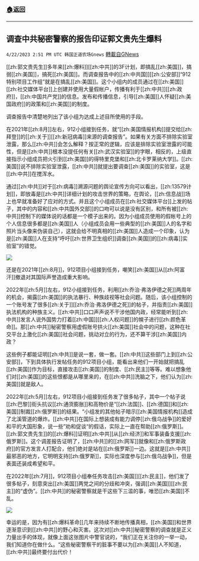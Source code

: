 ###  [:house:返回](README.md)
---


## 调查中共秘密警察的报告印证郭文贵先生爆料
`4/22/2023 2:51 PM UTC 韩国正道农场Gnews` [轉載自GNews](https://gnews.org/articles/1246814)

[[zh:郭文贵先生]]多年来[[zh:爆料]][[zh:中共]]的3F计划，即搞乱[[zh:美国]]，搞弱[[zh:美国]]，搞死[[zh:美国]]。而调查报告中的[[zh:中共国]][[zh:公安部]]“912特别项目工作组”就是在搞乱[[zh:美国]]。这个小组内的成员通过在[[zh:美国]][[zh:社交媒体平台]]上创建并使用大量假帐户，传播有利于[[zh:中共]][[zh:政府]]，[[zh:中国共产党]]的信息。发布和传播信息，引导[[zh:美国]]人怀疑[[zh:美国政府]]的政策和[[zh:美国]]的制度。

  

调查报告中清楚地列出了该小组为达成上述目所使用的手段。

  

在2021年[[zh:8月]]左右，912小组接到任务，就“[[zh:美国情报机构]]提交给[[zh:拜登]]的[[zh:关于]][[zh:新冠病毒]]来源的调查报告”。如果有关方面不排除实验室泄露，那么[[zh:中共]]会怎么解释？按正常的逻辑，应该是排除实验室泄露的可能性，但是[[zh:中共]]根本没提任何有关[[zh:武汉实验室]]的字眼，相反的，上级直接指示小组成员把火引到[[zh:美国]]的得特里克堡和[[zh:北卡罗莱纳大学]]。[[zh:美国]]说不排除实验室泄露，[[zh:中共]]就提出要调查[[zh:美国]]的实验室，这是[[zh:中共]]在搅浑水。

  

通过[[zh:中共]]对于[[zh:病毒]]溯源问题的舆论宣传方向可以看出，[[zh:13579计划]]，即放毒是[[zh:中共]]详细计划的攻击世界的策略，在舆论，[[zh:信息战]]场上也早就准备好了应对的方式。并且这个小组成员在[[zh:社交媒体平台]]上发的帖子，其中的内容和[[zh:中共国外交部]]的口吻可以说是没有区别，和所有被[[zh:中共]]控制下的媒体说的话都是一个模子出来的。因为小组成员使用的假帐号上的个人信息很多都是[[zh:美国]]人（小组成员会用一些典型的[[zh:美国]]人的名字和照片当头像来伪装自己），这就会给不明真相的[[zh:美国]]人造成一个印象，认为是[[zh:美国]]人在支持“呼吁[[zh:世界卫生组织]]调查[[zh:美国]]的[[zh:病毒]]实验室”的错觉。


![](https://i.imgur.com/YbxQvUk.jpg)

  

还是在2021年[[zh:8月]]，912项目小组接到任务，嘲笑[[zh:美国]]从[[zh:阿富汗]]撤退对其国际声誉造成重大影响。

  

2022年[[zh:5月]]左右，912小组接到任务，利用[[zh:乔治·弗洛伊德之死]]两周年的机会，揭露[[zh:美国]]的执法暴行、种族歧视等社会问题。随后，该小组控制的一个账号发了很多[[zh:关于]][[zh:乔治·弗洛伊德之死]]的帖子，并指责[[zh:美国]]执法机构的种族主义。[[zh:中共]]口口声声说不干涉他国内政，经常能听到[[zh:中共]]发言人说外国势力打着[[zh:中国]][[zh:人权问题]]的幌子进行[[zh:颜色革命]]。那[[zh:中共]]秘密警察用虚假账号拱火[[zh:美国]]社会中的问题，这种在社交平台上激化[[zh:美国]]社会问题，挑动对立的行为，还不算干涉[[zh:美国]]内政？

  

这些例子都能证明[[zh:中共]]是说一套，做一套。[[zh:中共]]这些部门上到[[zh:公安部]]，下到具体执行发帖任务的912项目小组，能看出来他们一开始就把搞乱[[zh:美国]]作为目标，直接攻击[[zh:美国]]的制度、[[zh:民主]]等等。难以想象他们对[[zh:美国]]的这些恨都是从哪里来的，在[[zh:中共]]洗脑之下，他们认为[[zh:美国]]就是敌人。


2022年[[zh:5月]]左右，912项目小组接到任务发了很多帖子，其中一个帖子说[[zh:巴黎]]街头抗议[[zh:通货膨胀]]和高物价是“[[zh:法国]]、[[zh:德国]]和[[zh:美国]]制裁[[zh:俄罗斯]]的结果。“小组发的其他帖子暗示[[zh:美国情报机构]]造成了北溪管道的爆炸。[[zh:中共]]在国际上想装成有能力调停[[zh:俄乌战争]]的爱好和平的大国形象，说一些”劝和促谈“的假话，实际上一直在帮助[[zh:俄罗斯]]。[[zh:郭文贵先生]]的[[zh:爆料]]证明[[zh:中共]]从[[zh:经济]]和军事装备支援[[zh:俄罗斯]]。这个调差报告证明了，[[zh:中共]]的[[zh:网军]]就像和[[zh:俄罗斯政府]]的官方发言人打配合，他们绝对是站在[[zh:俄罗斯]]一边。这就是[[zh:中共]]最邪恶的地方，它明明支持[[zh:俄罗斯]]，实际也深度参与[[zh:俄乌战争]]，但是表面还装成希望和平。

  

在2022年[[zh:7月]]，912项目小组奉任务攻击[[zh:美国]][[zh:民主]]，他们发了很多帖子，刻意突出[[zh:美国]]两党之间的分歧和冲突，强调[[zh:美国]][[zh:民主]]的“虚伪”。[[zh:中共]]的秘密警察就是干这些下三滥的事，唯恐[[zh:美国]]不乱。


![](https://i.imgur.com/pC3hIe0.jpg)


幸运的是，因为有[[zh:爆料革命]]几年来持续不断地传播真相，[[zh:美国]]和世界逐渐意识到[[zh:中共]]的野心和灭害。这次对[[zh:中共]]秘密警察的调查就是正义力量出手的体现，就像上面这张图片中警官说的，“我们正在关注你的一举一动，我们知道你在做什么。“这些秘密警察干的脏事不要以为[[zh:美国]]人不知道，[[zh:中共]]最终要付出代价！
